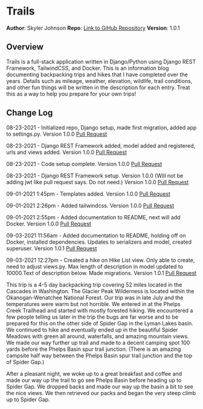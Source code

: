 # Trails

**Author**: Skyler Johnson
**Repo**: [Link to GiHub Repository](https://github.com/SkylerJohnson102020/trails)
**Version**: 1.0.1

## Overview

Trails is a full-stack application written in Django/Python using Django REST Framework, TailwindCSS, and Docker. This is an information blog documenting backpacking trips and hikes that I have completed over the years. Details such as mileage, weather, elevation, wildlife, trail conditions, and other fun things will be written in the description for each entry. Treat this as a way to help you prepare for your own trips!

## Change Log

08-23-2021 - Initialized repo, Django setup, made first migration, added app to settings.py. Version 1.0.0 [Pull Request](https://github.com/SkylerJohnson102020/trails/commit/a1060a123f1dfd136e319e94b2b4308e566b69ae)

08-23-2021 - Django REST Framework added, model added and registered, urls and views added. Version 1.0.0 [Pull Request](https://github.com/SkylerJohnson102020/trails/commit/2ac9a652e493c1273f1a7f569f5f4de16d2c532d)

08-23-2021 - Code setup complete. Version 1.0.0 [Pull Request](https://github.com/SkylerJohnson102020/trails/commit/8d145f0664bc3542c8eb08972300f83fdcef70d0)

08-23-2021 - Django REST Framework setup. Version 1.0.0 (Will not be adding jwt like pull request says. Do not need.) Version 1.0.0 [Pull Request](https://github.com/SkylerJohnson102020/trails/commits/main)

09-01-2021 1:45pm - Templates added. Version 1.0.0 [Pull Request](https://github.com/SkylerJohnson102020/trails/commit/293f3d96b40212c24144d004328413ffad78ef13)

09-01-2021 2:26pm - Added tailwindcss. Version 1.0.0 [Pull Request](https://github.com/SkylerJohnson102020/trails/commit/bca6c6c7a4121510b5ccea62cd408c8772ab4937)

09-01-2021 2:55pm - Added documentation to README, next will add Docker. Version 1.0.0 [Pull Request](https://github.com/SkylerJohnson102020/trails/commit/bca6c6c7a4121510b5ccea62cd408c8772ab4937)

09-03-2021 11:56am - Added documentation to README, holding off on Docker, installed dependencies. Updates to serializers and model, created superuser. Version 1.0.1 [Pull Request](https://github.com/SkylerJohnson102020/trails/commit/9d1b324eab83e666e986bd97915c3224b179809e)

09-03-2021 12:27pm - Created a hike on Hike List view. Only able to create, need to adjust views.py. Max length of description in model updated to 10000.Text of description below. Made migrations. Version 1.0.1 [Pull Request](https://github.com/SkylerJohnson102020/trails/commit/a63c4cfe896acbbe81554d73f1419ddc25d2152b)

This trip is a 4-5 day backpacking trip covering 52 miles located in the Cascades in Washington. The Glacier Peak Wilderness is located within the Okanogan-Wenatchee National Forest. Our trip was in late July and the temperatures were warm but not horrible. We entered in at the Phelps Creek Trailhead and started with mostly forested hiking. We encountered a few people telling us later in the trip the bugs are far worse and to be prepared for this on the other side of Spider Gap in the Lyman Lakes basin. We continued to hike and eventually ended up in the beautiful Spider Meadows with green all around, waterfalls, and amazing mountain views. We made our way further up trail and made to a decent camping spot 100 yards before the Phelps Basin spur trail junction. (There is an amazing campsite half way between the Phelps Basin spur trail junction and the top of Spider Gap.) 

After a pleasant night, we woke up to a great breakfast and coffee and made our way up the trail to go see Phelps Basin before heading up to Spider Gap. We dropped backs and made our way up the basin a bit to see the nice views. We then retrieved our packs and began the very steep climb up to Spider Gap.

